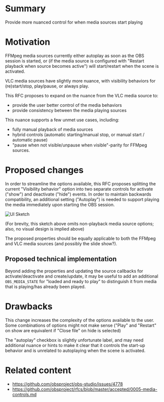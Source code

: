 # Summary

Provide more nuanced control for when media sources start playing

# Motivation

FFMpeg media sources currently either autoplay as soon as the OBS session is started, or (if the media source is configured with "Restart playback when source becomes active") will start/restart when the scene is activated.

VLC media sources have slightly more nuance, with visibility behaviors for (re)start/stop, play/pause, or always play. 

This RFC proposes to expand on the nuance from the VLC media source to:
- provide the user better control of the media behaviors
- provide consistency between the media playing sources

This nuance supports a few unmet use cases, including:
- fully manual playback of media sources 
- hybrid controls (automatic starting/manual stop, or manual start / automatic pause)
- "pause when not visible/unpause when visible"-parity for FFMpeg sources.

# Proposed changes

In order to streamline the options available, this RFC proposes splitting the current "Visibility behavior" option into two separate controls for activate ("show") and deactivate ("hide") events. In order to maintain backwards compatibility, an additional setting ("Autoplay") is needed to support playing the media immediately upon starting the OBS session.

![UI Sketch](https://user-images.githubusercontent.com/111218/120713020-38057980-c476-11eb-97a2-8763ce9efeb6.png)

(For brevity, this sketch above omits non-playback media source options; also, no visual design is implied above)

The proposed properties should be equally applicable to both the FFMpeg and VLC media sources (and possibly the slide show?).

## Proposed technical implementation

Beyond adding the properties and updating the source callbacks for activate/deactivate and create/update, it may be useful to add an additional `OBS_MEDIA_STATE` for "loaded and ready to play" to distinguish it from media that is playing/has already been played.

# Drawbacks

This change increases the complexity of the options available to the user. Some combinations of options might not make sense ("Play" and "Restart" on show are equivalent if "Close file" on hide is selected) 

The "autoplay" checkbox is slightly unfortunate label, and may need additional nuance or hints to make it clear that it controls the start-up behavior and is unrelated to autoplaying when the scene is activated.

# Related content

- https://github.com/obsproject/obs-studio/issues/4778
- https://github.com/obsproject/rfcs/blob/master/accepted/0005-media-controls.md

